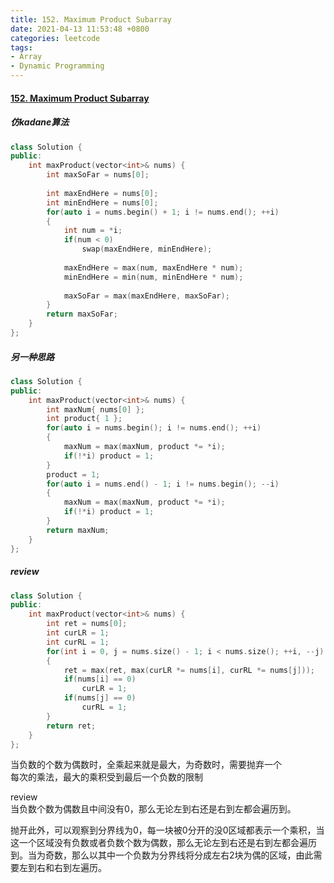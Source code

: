 ```yaml
---
title: 152. Maximum Product Subarray
date: 2021-04-13 11:53:48 +0800
categories: leetcode
tags: 
- Array
- Dynamic Programming
---
```

#### [152. Maximum Product Subarray](https://leetcode.com/problems/maximum-product-subarray/)

##### 仿kadane算法
```c++
class Solution {
public:
    int maxProduct(vector<int>& nums) {
        int maxSoFar = nums[0];
        
        int maxEndHere = nums[0];
        int minEndHere = nums[0];
        for(auto i = nums.begin() + 1; i != nums.end(); ++i)
        {
            int num = *i;
            if(num < 0)
                swap(maxEndHere, minEndHere);
            
            maxEndHere = max(num, maxEndHere * num);
            minEndHere = min(num, minEndHere * num);
            
            maxSoFar = max(maxEndHere, maxSoFar);
        }
        return maxSoFar;
    }
};
```

##### 另一种思路
```c++
class Solution {
public:
    int maxProduct(vector<int>& nums) {
        int maxNum{ nums[0] };
        int product{ 1 };
        for(auto i = nums.begin(); i != nums.end(); ++i)
        {
            maxNum = max(maxNum, product *= *i);
            if(!*i) product = 1;
        }
        product = 1;
        for(auto i = nums.end() - 1; i != nums.begin(); --i)
        {
            maxNum = max(maxNum, product *= *i);
            if(!*i) product = 1;
        }
        return maxNum;
    }
};
```

##### review
```c++
class Solution {
public:
    int maxProduct(vector<int>& nums) {
        int ret = nums[0];
        int curLR = 1;
        int curRL = 1;
        for(int i = 0, j = nums.size() - 1; i < nums.size(); ++i, --j)
        {
            ret = max(ret, max(curLR *= nums[i], curRL *= nums[j]));
            if(nums[i] == 0)
                curLR = 1;
            if(nums[j] == 0)
                curRL = 1;
        }
        return ret;
    }
};
```

当负数的个数为偶数时，全乘起来就是最大，为奇数时，需要抛弃一个 <br>
每次的乘法，最大的乘积受到最后一个负数的限制

review <br>
当负数个数为偶数且中间没有0，那么无论左到右还是右到左都会遍历到。

抛开此外，可以观察到分界线为0，每一块被0分开的没0区域都表示一个乘积，当这一个区域没有负数或者负数个数为偶数，那么无论左到右还是右到左都会遍历到。当为奇数，那么以其中一个负数为分界线将分成左右2块为偶的区域，由此需要左到右和右到左遍历。
